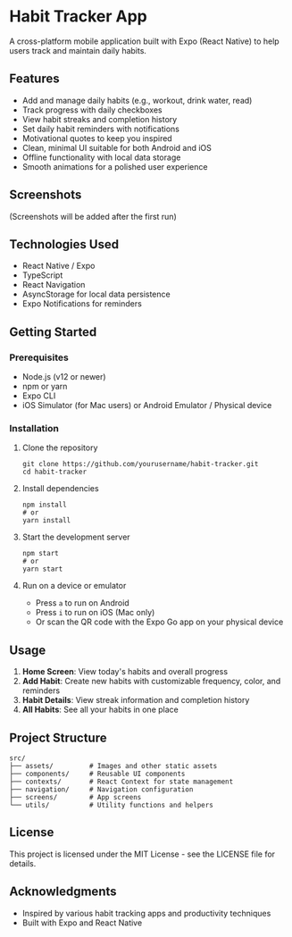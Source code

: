 # Habit Tracker App

A cross-platform mobile application built with Expo (React Native) to help users track and maintain daily habits.

## Features

- Add and manage daily habits (e.g., workout, drink water, read)
- Track progress with daily checkboxes
- View habit streaks and completion history
- Set daily habit reminders with notifications
- Motivational quotes to keep you inspired
- Clean, minimal UI suitable for both Android and iOS
- Offline functionality with local data storage
- Smooth animations for a polished user experience

## Screenshots

(Screenshots will be added after the first run)

## Technologies Used

- React Native / Expo
- TypeScript
- React Navigation
- AsyncStorage for local data persistence
- Expo Notifications for reminders

## Getting Started

### Prerequisites

- Node.js (v12 or newer)
- npm or yarn
- Expo CLI
- iOS Simulator (for Mac users) or Android Emulator / Physical device

### Installation

1. Clone the repository
   ```
   git clone https://github.com/yourusername/habit-tracker.git
   cd habit-tracker
   ```

2. Install dependencies
   ```
   npm install
   # or
   yarn install
   ```

3. Start the development server
   ```
   npm start
   # or
   yarn start
   ```

4. Run on a device or emulator
   - Press `a` to run on Android
   - Press `i` to run on iOS (Mac only)
   - Or scan the QR code with the Expo Go app on your physical device

## Usage

1. **Home Screen**: View today's habits and overall progress
2. **Add Habit**: Create new habits with customizable frequency, color, and reminders
3. **Habit Details**: View streak information and completion history
4. **All Habits**: See all your habits in one place

## Project Structure

```
src/
├── assets/         # Images and other static assets
├── components/     # Reusable UI components
├── contexts/       # React Context for state management
├── navigation/     # Navigation configuration
├── screens/        # App screens
└── utils/          # Utility functions and helpers
```

## License

This project is licensed under the MIT License - see the LICENSE file for details.

## Acknowledgments

- Inspired by various habit tracking apps and productivity techniques
- Built with Expo and React Native